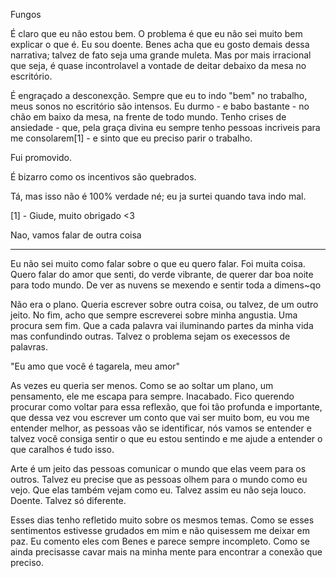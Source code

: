 Fungos

É claro que eu não estou bem. O problema é que eu não sei muito bem explicar o que é. Eu sou doente. Benes acha que eu gosto demais dessa narrativa; talvez de fato seja uma grande muleta. Mas por mais irracional que seja, é quase incontrolavel a vontade de deitar debaixo da mesa no escritório.

É engraçado a desconexção. Sempre que eu to indo "bem" no trabalho, meus sonos no escritório são intensos. Eu durmo - e babo bastante - no chão em baixo da mesa, na frente de todo mundo. Tenho crises de ansiedade - que, pela graça divina eu sempre tenho pessoas incriveis para me consolarem[1] - e sinto que eu preciso parir o trabalho.

Fui promovido.

É bizarro como os incentivos são quebrados.

Tá, mas isso não é 100% verdade né; eu ja surtei quando tava indo mal.


[1] - Giude, muito obrigado <3

Nao, vamos falar de outra coisa

------------------------

Eu não sei muito como falar sobre o que eu quero falar. Foi muita coisa. Quero falar do amor que senti, do verde vibrante, de querer dar boa noite para todo mundo. De ver as nuvens se mexendo e sentir toda a dimens~qo










Não era o plano. Queria escrever sobre outra coisa, ou talvez, de um outro jeito. No fim, acho que sempre escreverei sobre minha angustia. Uma procura sem fim. Que a cada palavra vai iluminando partes da minha vida mas confundindo outras. Talvez o problema sejam os execessos de palavras.

"Eu amo que você é tagarela, meu amor"

As vezes eu queria ser menos. Como se ao soltar um plano, um pensamento, ele me escapa para sempre. Inacabado. Fico querendo procurar como voltar para essa reflexão, que foi tão profunda e importante, que dessa vez vou escrever um conto que vai ser muito bom, eu vou me entender melhor, as pessoas vão se identificar, nós vamos se entender e talvez você consiga sentir o que eu estou sentindo e me ajude a entender o que caralhos é tudo isso.

Arte é um jeito das pessoas comunicar o mundo que elas veem para os outros. Talvez eu precise que as pessoas olhem para o mundo como eu vejo. Que elas também vejam como eu. Talvez assim eu não seja louco. Doente. Talvez só diferente.

Esses dias tenho refletido muito sobre os mesmos temas. Como se esses sentimentos estivesse grudados em mim e não quisessem me deixar em paz. Eu comento eles com Benes e parece sempre incompleto. Como se ainda precisasse cavar mais na minha mente para encontrar a conexão que preciso.























